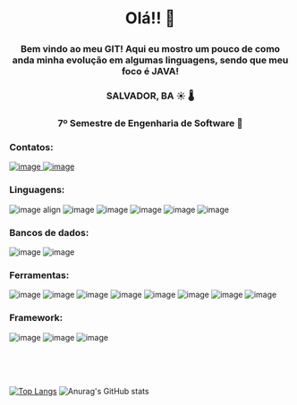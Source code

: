 #  <p align = "center"> Olá!! 👋 </p>
###  <p align = "center"> Bem vindo ao meu GIT! Aqui eu mostro um pouco de como anda minha evolução em algumas linguagens, sendo que meu foco é JAVA! </p>  

### <p align = "center"> SALVADOR, BA :sunny:	:thermometer:	 </p> 
###  <p align = "center"> 7º Semestre de Engenharia de Software  :robot:	</p> 

### Contatos: 
<a href="https://www.linkedin.com/in/guilherme-pontes-baa319199/"> ![image](https://user-images.githubusercontent.com/65747791/132419392-85131dc3-e528-424b-89a5-d26a2de4547c.png)
<a href="https://www.instagram.com/guilherme.pontes.1884/"> ![image](https://user-images.githubusercontent.com/65747791/132419449-13e392b3-d9fa-4625-a633-37668a2bfc1e.png)
</a>
</a>
</a>  

###  Linguagens:
![image align](https://user-images.githubusercontent.com/65747791/132417507-ba721e81-a53c-42f4-b1f8-604d5833af23.png) ![image](https://user-images.githubusercontent.com/65747791/132417563-e7e69039-8675-406f-a89c-0276178e90f1.png) ![image](https://user-images.githubusercontent.com/65747791/132417667-6363df4c-4d04-4682-b30d-5ab8c2ce5aa1.png) ![image](https://user-images.githubusercontent.com/65747791/132417735-6789948e-65e5-4e10-aee2-278eb48163a7.png) ![image](https://user-images.githubusercontent.com/65747791/132417756-105f3d98-878a-4a98-a5dc-1347b42bce14.png) ![image](https://user-images.githubusercontent.com/65747791/132417813-88005538-ed9a-45e8-b412-04ccd8884eee.png) 


### Bancos de dados:
![image](https://user-images.githubusercontent.com/65747791/132418216-dca03896-3905-4447-bd7a-4df16f964a57.png) ![image](https://user-images.githubusercontent.com/65747791/132418234-80d3ea3b-8624-4ba2-9cdb-3d9d40923d7c.png)

### Ferramentas: 
![image](https://user-images.githubusercontent.com/65747791/132418662-966e5cf9-612e-4080-bedc-1e5f9966bcd3.png) ![image](https://user-images.githubusercontent.com/65747791/132418687-6f6cf55e-9a71-46b7-b9e0-cbaed00ba177.png) ![image](https://user-images.githubusercontent.com/65747791/132418699-3d3e6d05-b9db-4ec7-931b-1f2ab7b6c747.png) ![image](https://user-images.githubusercontent.com/65747791/132418708-51106af6-f777-496b-9a39-f1dc5b62a1c8.png) ![image](https://user-images.githubusercontent.com/65747791/132418711-bc25627e-068e-4af9-9779-a0b237b22c5e.png) ![image](https://user-images.githubusercontent.com/65747791/132418754-aa46a130-e20b-45b6-b70d-814eb63dd618.png) ![image](https://user-images.githubusercontent.com/65747791/132418851-cb5f01d8-ccef-4af1-a71b-5be5e56f93ee.png) ![image](https://user-images.githubusercontent.com/65747791/132418879-6d6663d4-0ef7-4769-bd67-bea9b27f1cf0.png)



### Framework: 
![image](https://user-images.githubusercontent.com/65747791/132418946-b40811a4-333c-4870-844d-76e9f97b9cc1.png) ![image](https://user-images.githubusercontent.com/65747791/132418965-06c9427f-abeb-494b-998a-69d2d826ac1f.png) ![image](https://user-images.githubusercontent.com/65747791/132418980-0e1483d5-cdda-492b-b550-09bd850dcc15.png)

<br>
<br>
<br>

[![Top Langs](https://github-readme-stats.vercel.app/api/top-langs/?username=GuilhermePontes1)](https://github.com/GuilhermePontes1/github-readme-stats) ![Anurag's GitHub stats](https://github-readme-stats.vercel.app/api?username=GuilhermePontes1&show_icons=true&theme=dark)



<!--
**GuilhermePontes1/GuilhermePontes1** is a ✨ _special_ ✨ repository because its `README.md` (this file) appears on your GitHub profile.

Here are some ideas to get you started:

- 🔭 I’m currently working on ...
- 🌱 I’m currently learning ...
- 👯 I’m looking to collaborate on ...
- 🤔 I’m looking for help with ...
- 💬 Ask me about ...
- 📫 How to reach me: ...
- 😄 Pronouns: ...
- ⚡ Fun fact: ...
-->
